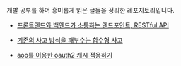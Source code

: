 개발 공부를 하며 흥미롭게 읽은 글들을 정리한 레포지토리입니다.

- [프론트엔드와 백엔드가 소통하는 엔드포인트, RESTful API](https://evan-moon.github.io/2020/04/07/about-restful-api/ "RESTful API")

- [기존의 사고 방식을 깨부수는 함수형 사고](https://evan-moon.github.io/2019/12/15/about-functional-thinking/ "Functional Thinking")

- [aop를 이용한 oauth2 캐시 적용하기](https://woowabros.github.io/experience/2019/03/05/aop-oauth2-redis.html "AOP_Oauth2_Cache")
